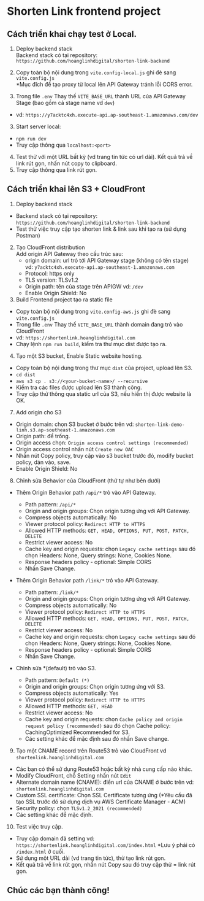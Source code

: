 # Shorten Link frontend project
## Cách triển khai chạy test ở Local.
1. Deploy backend stack  
Backend stack có tại repository: `https://github.com/hoanglinhdigital/shorten-link-backend`
2. Copy toàn bộ nội dung trong `vite.config-local.js` ghi đè sang `vite.config.js`  
*Mục đích để tạo proxy từ local lên API Gateway tránh lỗi CORS error.

3. Trong file `.env` Thay thế `VITE_BASE_URL` thành URL của API Gateway Stage (bao gồm cả stage name vd `dev`)
* vd: `https://y7acktc4xh.execute-api.ap-southeast-1.amazonaws.com/dev`
3. Start server local:
* `npm run dev`
* Truy cập thông qua `localhost:<port>`
4. Test thử với một URL bất kỳ (vd trang tin tức có url dài). Kết quả trả về link rút gọn, nhấn nút copy to clipboard.
5. Truy cập thông qua link rút gọn.

## Cách triển khai lên S3 + CloudFront
1. Deploy backend stack  
* Backend stack có tại repository: `https://github.com/hoanglinhdigital/shorten-link-backend`
* Test thử việc truy cập tạo shorten link & link sau khi tạo ra (sử dụng Postman)

2. Tạo CloudFront distribution  
 Add origin API Gateway theo cấu trúc sau:
    - origin domain: url trỏ tới API Gateway stage (không có tên stage)  
    vd: `y7acktc4xh.execute-api.ap-southeast-1.amazonaws.com`
    - Protocol: https only
    - TLS version: TLSv1.2
    - Origin path: tên của stage trên APIGW vd: `/dev`
    - Enable Origin Shield: No
3. Build Frontend project tạo ra static file  
* Copy toàn bộ nội dung trong `vite.config-aws.js` ghi đè sang `vite.config.js`
* Trong file `.env` Thay thế `VITE_BASE_URL` thành domain đang trỏ vào CloudFront
* vd: `https://shortenlink.hoanglinhdigital.com`
* Chạy lệnh `npm run build`, kiểm tra thư mục dist được tạo ra.

4. Tạo một S3 bucket, Enable Static website hosting.
- Copy toàn bộ nội dung trong thư mục `dist` của project, upload lên S3.
- `cd dist`
- `aws s3 cp . s3://<your-bucket-name>/ --recursive`
- Kiểm tra các files được upload lên S3 thành công.
- Truy cập thử thông qua static url của S3, nếu hiển thị được website là OK.

7. Add origin cho S3
- Origin domain: chọn S3 bucket ở bước trên vd: `shorten-link-demo-linh.s3.ap-southeast-1.amazonaws.com`
- Origin path: để trống.
- Origin access chọn: `Origin access control settings (recommended)`
- Origin access control nhấn nút `Create new OAC`
- Nhấn nút Copy policy, truy cập vào s3 bucket trước đó, modify bucket policy, dán vào, save.
- Enable Origin Shield: No


8. Chỉnh sửa Behavior của CloudFront (thứ tự như bên dưới)
* Thêm Origin Behavior path `/api/*` trỏ vào API Gateway.
    - Path pattern: `/api/*`
    - Origin and origin groups: Chọn origin tương ứng với API Gateway.
    - Compress objects automatically: No
    - Viewer protocol policy: `Redirect HTTP to HTTPS`
    - Allowed HTTP methods: `GET, HEAD, OPTIONS, PUT, POST, PATCH, DELETE`
    - Restrict viewer access: No
    - Cache key and origin requests: chọn `Legacy cache settings` sau đó chọn Headers: None, Query strings: None, Cookies None.
    - Response headers policy - optional: Simple CORS
    - Nhấn Save Change.

* Thêm Origin Behavior path `/link/*` trỏ vào API Gateway.
    - Path pattern: `/link/*`
    - Origin and origin groups: Chọn origin tương ứng với API Gateway.
    - Compress objects automatically: No
    - Viewer protocol policy: `Redirect HTTP to HTTPS`
    - Allowed HTTP methods: `GET, HEAD, OPTIONS, PUT, POST, PATCH, DELETE`
    - Restrict viewer access: No
    - Cache key and origin requests: chọn `Legacy cache settings` sau đó chọn Headers: None, Query strings: None, Cookies None.
    - Response headers policy - optional: Simple CORS
    - Nhấn Save Change.
* Chỉnh sửa *(default)  trỏ vào S3.
    - Path pattern: `Default (*)`
    - Origin and origin groups: Chọn origin tương ứng với S3.
    - Compress objects automatically: Yes
    - Viewer protocol policy: `Redirect HTTP to HTTPS`
    - Allowed HTTP methods: `GET, HEAD`
    - Restrict viewer access: No
    - Cache key and origin requests: chọn `Cache policy and origin request policy (recommended)` sau đó chọn Cache policy: CachingOptimized  Recommended for S3.
    - Các setting khác để mặc định sau đó nhấn Save change.

9. Tạo một CNAME record trên Route53 trỏ vào CloudFront vd `shortenlink.hoanglinhdigital.com`
* Các bạn có thể sử dụng Route53 hoặc bất kỳ nhà cung cấp nào khác.
* Modify CloudFront, chỗ Setting nhấn nút `Edit`
* Alternate domain name (CNAME): điền url của CNAME ở bước trên vd: `shortenlink.hoanglinhdigital.com`
* Custom SSL certificate: Chọn SSL Certificate tương ứng (*Yêu cầu đã tạo SSL trước đó sử dụng dịch vụ AWS Certificate Manager - ACM)
* Security policy: chọn `TLSv1.2_2021 (recommended)`
* Các setting khác để mặc định.
10. Test việc truy cập.
* Truy cập domain đã setting vd: `https://shortenlink.hoanglinhdigital.com/index.html` *Lưu ý phải có `/index.html` ở cuối.
* Sử dụng một URL dài (vd trang tin tức), thử tạo link rút gọn.
* Kết quả trả về link rút gọn, nhấn nút Copy sau đó truy cập thử = link rút gọn.


## Chúc các bạn thành công!